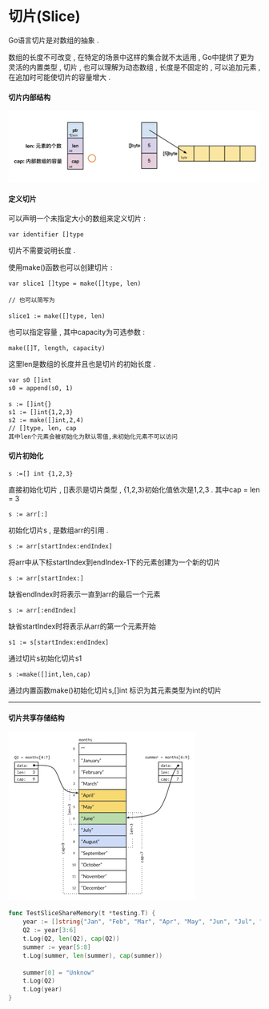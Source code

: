 # 切片\(Slice\)

Go语言切片是对数组的抽象 .

数组的长度不可改变 , 在特定的场景中这样的集合就不太适用 , Go中提供了更为灵活的内置类型 , 切片 , 也可以理解为动态数组 , 长度是不固定的 , 可以追加元素 , 在追加时可能使切片的容量增大 .

#### 切片内部结构

![](/assets/qiepainneibujiegou.png)

#### 定义切片

可以声明一个未指定大小的数组来定义切片 :

```
var identifier []type
```

切片不需要说明长度 .

使用make\(\)函数也可以创建切片 :

```
var slice1 []type = make([]type, len)

// 也可以简写为

slice1 := make([]type, len)
```

也可以指定容量 , 其中capacity为可选参数 :

```
make([]T, length, capacity)
```

这里len是数组的长度并且也是切片的初始长度 .

```
var s0 []int
s0 = append(s0, 1)

s := []int{}
s1 := []int{1,2,3}
s2 := make([]int,2,4)
// []type, len, cap
其中len个元素会被初始化为默认零值,未初始化元素不可以访问
```

#### 切片初始化

```
s :=[] int {1,2,3}
```

直接初始化切片 , \[\]表示是切片类型 , {1,2,3}初始化值依次是1,2,3 . 其中cap = len = 3

```
s := arr[:]
```

初始化切片s , 是数组arr的引用 .

```
s := arr[startIndex:endIndex]
```

将arr中从下标startIndex到endIndex-1下的元素创建为一个新的切片

```
s := arr[startIndex:]
```

缺省endIndex时将表示一直到arr的最后一个元素

```
s := arr[:endIndex]
```

缺省startIndex时将表示从arr的第一个元素开始

```
s1 := s[startIndex:endIndex]
```

通过切片s初始化切片s1

```
s :=make([]int,len,cap)
```

通过内置函数make\(\)初始化切片s,\[\]int 标识为其元素类型为int的切片

---

#### 切片共享存储结构

![](/assets/qiepiangongxiangcunchujiegou.png)

```go
func TestSliceShareMemory(t *testing.T) {
	year := []string{"Jan", "Feb", "Mar", "Apr", "May", "Jun", "Jul", "Aug", "Sep", "Oct", "Nov", "Dec"}
	Q2 := year[3:6]
	t.Log(Q2, len(Q2), cap(Q2))
	summer := year[5:8]
	t.Log(summer, len(summer), cap(summer))

	summer[0] = "Unknow"
	t.Log(Q2)
	t.Log(year)
}
```



